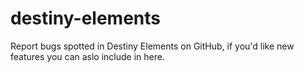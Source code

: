 # destiny-elements

Report bugs spotted in Destiny Elements on GitHub, if you'd like new features you can aslo include in here.
